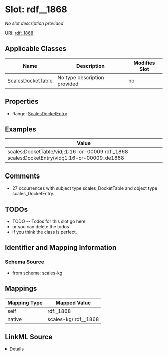 

# Slot: rdf__1868


_No slot description provided_





URI: [rdf:_1868](http://www.w3.org/1999/02/22-rdf-syntax-ns#_1868)



<!-- no inheritance hierarchy -->





## Applicable Classes

| Name | Description | Modifies Slot |
| --- | --- | --- |
| [ScalesDocketTable](../classes/ScalesDocketTable.md) | No type description provided |  no  |







## Properties

* Range: [ScalesDocketEntry](../classes/ScalesDocketEntry.md)






## Examples

| Value |
| --- |
| scales:DocketTable/vid;;1:16-cr-00009 rdf:_1868 scales:DocketEntry/vid;;1:16-cr-00009_de1868 |

## Comments

* 27 occurrences with subject type scales_DocketTable and object type scales_DocketEntry.

## TODOs

* TODO -- Todos for this slot go here
* or you can delete the todos
* if you think the class is perfect.

## Identifier and Mapping Information







### Schema Source


* from schema: scales-kg




## Mappings

| Mapping Type | Mapped Value |
| ---  | ---  |
| self | rdf:_1868 |
| native | scales-kg/:rdf__1868 |




## LinkML Source

<details>
```yaml
name: rdf__1868
description: No slot description provided
todos:
- TODO -- Todos for this slot go here
- or you can delete the todos
- if you think the class is perfect.
comments:
- 27 occurrences with subject type scales_DocketTable and object type scales_DocketEntry.
examples:
- value: scales:DocketTable/vid;;1:16-cr-00009 rdf:_1868 scales:DocketEntry/vid;;1:16-cr-00009_de1868
from_schema: scales-kg
rank: 1000
slot_uri: rdf:_1868
alias: rdf__1868
domain_of:
- scales_DocketTable
range: scales_DocketEntry

```
</details>